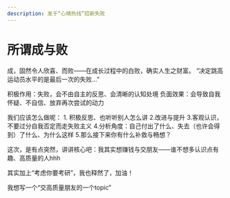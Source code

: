 ```yaml
---
description: 发于“心晴热线”招新失败
---
```


# 所谓成与败

成，固然令人欣喜、而败——在成长过程中的白败，确实人生之财富。 “决定跳高运动员水平的是最后一次的失败...”

积极作用：失败，会不由自主的反思、会清晰的认知处境 负面效果：会导致自我怀疑、不自信、放弃再次尝试的动力

我们应该怎么做呢： 1. 积极反思、也听听别人怎么讲 2.改进与提升 3.客观认识，不要过分自我否定而走失败主义 4.分析角度：自己付出了什么、失去（也许会得到）了什么、为什么这样 5.那么接下来你有什么补救与畅想？

这次，是有点突然，讲讲核心吧：我其实想赚钱与交朋友——谁不想多认识点有趣、高质量的人hhh

其实加上“考虑你要考研”，我也释然了，加油！

我想写一个“交高质量朋友的一个topic”

